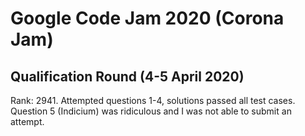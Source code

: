 # Google Code Jam 2020 (Corona Jam)

## Qualification Round (4-5 April 2020)
Rank: 2941. Attempted questions 1-4, solutions passed all test cases. Question 5 (Indicium) was ridiculous and I was not able to submit an attempt.
